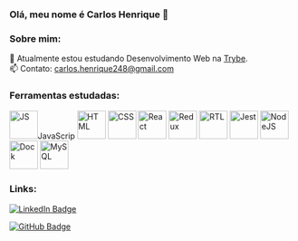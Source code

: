### Olá, meu nome é Carlos Henrique 👋

### Sobre mim:

  :brain: Atualmente estou estudando Desenvolvimento Web na [Trybe](https://www.betrybe.com/).  
  📫 Contato: carlos.henrique248@gmail.com

### Ferramentas estudadas:  

<img alt=JS src=https://camo.githubusercontent.com/a30d7492025ac65a67d91e4d6a4757ac1c193d8342829a8ddca216ba6788b14d/68747470733a2f2f696d672e69636f6e73382e636f6d2f636f6c6f722f34382f3030303030302f6a6176617363726970742d2d76322e706e67 width=50px />JavaScrip 
<img alt=HTML src=https://camo.githubusercontent.com/b9fe9f8e52c6fd30d814c24f3eb71cb09d7f5bc82d7f67a384055de93fdbb0bf/68747470733a2f2f696d672e69636f6e73382e636f6d2f636f6c6f722f34382f3030303030302f68746d6c2d352d2d76312e706e67 width=50px /> <img alt=CSS src=https://camo.githubusercontent.com/dc75aee770dff630309493116eeebd6a39c7042e4e94780a5e6c8f107bebe76f/68747470733a2f2f696d672e69636f6e73382e636f6d2f636f6c6f722f34382f3030303030302f637373332e706e67 width=50px /> <img alt=React src=https://camo.githubusercontent.com/989ab161f5a277bfda76cb5034b5a13dfca07af5ce9f8daf2b62d7185ec5e5f5/68747470733a2f2f696d672e69636f6e73382e636f6d2f6f66666963656c2f38302f3030303030302f72656163742e706e67 width=50px /> <img alt=Redux src=https://camo.githubusercontent.com/d3d1874579d4c426185cc3f0b5819d05cad0e3cb0d62ce2b182daea2abab84b3/68747470733a2f2f696d672e69636f6e73382e636f6d2f636f6c6f722f34382f3030303030302f72656475782e706e67 width=50px /> <img alt=RTL src=https://camo.githubusercontent.com/da7de1061d7e0554a821cf8c29460b03adcf78dbd2febe46a317647c0bc30a07/68747470733a2f2f692e6962622e636f2f6e6a446e6b51712f74657374696e672d6c6962726172792e706e67 width=50px /> <img alt=Jest src=https://camo.githubusercontent.com/3e9665a4469ebd415505abffcc29e8bf611b61bd2cdc58889db12dbc9a3a8163/68747470733a2f2f696d672e69636f6e73382e636f6d2f65787465726e616c2d74616c2d72657669766f2d636f6c6f722d74616c2d72657669766f2f34382f3030303030302f65787465726e616c2d6a6573742d63616e2d636f6c6c6563742d636f64652d636f7665726167652d696e666f726d6174696f6e2d66726f6d2d656e746972652d70726f6a656374732d6c6f676f2d636f6c6f722d74616c2d72657669766f2e706e67 width=50px /> <img alt=NodeJS src=https://camo.githubusercontent.com/db3d058eacf24a5025ef9c3d8d5b77ee633100d90027584bb37f1a5e102d976e/68747470733a2f2f696d672e69636f6e73382e636f6d2f636f6c6f722f3334342f6e6f64656a732e706e67 width=50px /> <img alt=Dock src=https://camo.githubusercontent.com/1a04c973d893fd2a42fadde8b815dcb2c9534c4563be1a2fa853ed4955cb4a3c/68747470733a2f2f696d672e69636f6e73382e636f6d2f666c75656e63792f3334342f646f636b65722e706e67 width=50px /> <img alt=MySQL src=https://camo.githubusercontent.com/fe765edb3789a2c081fe544371f12e27d4e2867fc544c66ef10a44b081c9f126/68747470733a2f2f696d672e69636f6e73382e636f6d2f636f6c6f722f3334342f6d7973716c2d6c6f676f2e706e67 width=50px /> 

### Links:

[![LinkedIn Badge](https://img.shields.io/badge/LinkedIn-0077B5?style=for-the-badge&logo=linkedin&logoColor=white)](https://www.linkedin.com/in/carlos-henrique-da-silva-souza/)

[![GitHub Badge](https://img.shields.io/badge/GitHub-100000?style=for-the-badge&logo=github&logoColor=white)](https://github.com/Henrique781/Henrique781)
